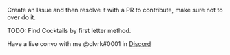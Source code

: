 Create an Issue and then resolve it with a PR to contribute, make sure not to over do it.

TODO: Find Cocktails by first letter method.

Have a live convo with me @clvrk#0001 in [Discord](https://discord.gg/csUnYsr)